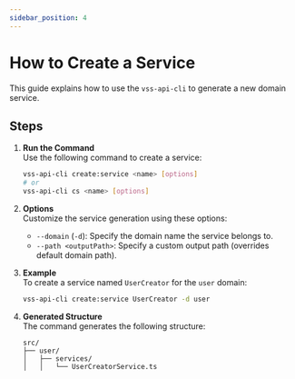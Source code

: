```yaml
---
sidebar_position: 4
---
```


# How to Create a Service

This guide explains how to use the `vss-api-cli` to generate a new domain service.

## Steps

1. **Run the Command**  
   Use the following command to create a service:
   ```bash
   vss-api-cli create:service <name> [options]
   # or
   vss-api-cli cs <name> [options]
   ```

2. **Options**  
   Customize the service generation using these options:
   - `--domain` (`-d`): Specify the domain name the service belongs to.
   - `--path <outputPath>`: Specify a custom output path (overrides default domain path).

3. **Example**  
   To create a service named `UserCreator` for the `user` domain:
   ```bash
   vss-api-cli create:service UserCreator -d user
   ```

4. **Generated Structure**  
   The command generates the following structure:
   ```
   src/
   ├── user/
   │   ├── services/
   │   │   └── UserCreatorService.ts
   ```